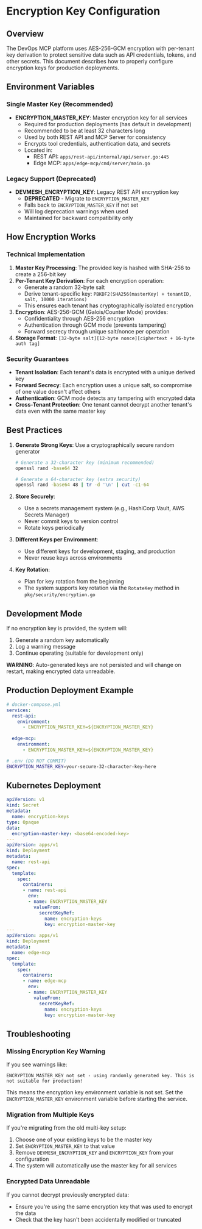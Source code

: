 <!-- SOURCE VERIFICATION
Last Verified: 2025-08-11 14:38:33
Verification Script: update-docs-parallel.sh
Batch: aa
-->

# Encryption Key Configuration

## Overview

The DevOps MCP platform uses AES-256-GCM encryption with per-tenant key derivation to protect sensitive data such as API credentials, tokens, and other secrets. This document describes how to properly configure encryption keys for production deployments.

## Environment Variables

### Single Master Key (Recommended)

- **ENCRYPTION_MASTER_KEY**: Master encryption key for all services
  - Required for production deployments (has default in development)
  - Recommended to be at least 32 characters long
  - Used by both REST API and MCP Server for consistency
  - Encrypts tool credentials, authentication data, and secrets
  - Located in:
    - REST API: `apps/rest-api/internal/api/server.go:445`
    - Edge MCP: `apps/edge-mcp/cmd/server/main.go`

### Legacy Support (Deprecated)

- **DEVMESH_ENCRYPTION_KEY**: Legacy REST API encryption key
  - **DEPRECATED** - Migrate to `ENCRYPTION_MASTER_KEY`
  - Falls back to `ENCRYPTION_MASTER_KEY` if not set
  - Will log deprecation warnings when used
  - Maintained for backward compatibility only

## How Encryption Works

### Technical Implementation

1. **Master Key Processing**: The provided key is hashed with SHA-256 to create a 256-bit key
2. **Per-Tenant Key Derivation**: For each encryption operation:
   - Generate a random 32-byte salt
   - Derive tenant-specific key: `PBKDF2(SHA256(masterKey) + tenantID, salt, 10000 iterations)`
   - This ensures each tenant has cryptographically isolated encryption
3. **Encryption**: AES-256-GCM (Galois/Counter Mode) provides:
   - Confidentiality through AES-256 encryption
   - Authentication through GCM mode (prevents tampering)
   - Forward secrecy through unique salt/nonce per operation
4. **Storage Format**: `[32-byte salt][12-byte nonce][ciphertext + 16-byte auth tag]`

### Security Guarantees

- **Tenant Isolation**: Each tenant's data is encrypted with a unique derived key
- **Forward Secrecy**: Each encryption uses a unique salt, so compromise of one value doesn't affect others
- **Authentication**: GCM mode detects any tampering with encrypted data
- **Cross-Tenant Protection**: One tenant cannot decrypt another tenant's data even with the same master key

## Best Practices

1. **Generate Strong Keys**: Use a cryptographically secure random generator
   ```bash
   # Generate a 32-character key (minimum recommended)
   openssl rand -base64 32
   
   # Generate a 64-character key (extra security)
   openssl rand -base64 48 | tr -d '\n' | cut -c1-64
   ```

2. **Store Securely**: 
   - Use a secrets management system (e.g., HashiCorp Vault, AWS Secrets Manager)
   - Never commit keys to version control
   - Rotate keys periodically

3. **Different Keys per Environment**:
   - Use different keys for development, staging, and production
   - Never reuse keys across environments

4. **Key Rotation**:
   - Plan for key rotation from the beginning
   - The system supports key rotation via the `RotateKey` method in `pkg/security/encryption.go`

## Development Mode

If no encryption key is provided, the system will:
1. Generate a random key automatically
2. Log a warning message
3. Continue operating (suitable for development only)

**WARNING**: Auto-generated keys are not persisted and will change on restart, making encrypted data unreadable.

## Production Deployment Example

```yaml
# docker-compose.yml
services:
  rest-api:
    environment:
      - ENCRYPTION_MASTER_KEY=${ENCRYPTION_MASTER_KEY}
  
  edge-mcp:
    environment:
      - ENCRYPTION_MASTER_KEY=${ENCRYPTION_MASTER_KEY}
```

```bash
# .env (DO NOT COMMIT)
ENCRYPTION_MASTER_KEY=your-secure-32-character-key-here
```

## Kubernetes Deployment

```yaml
apiVersion: v1
kind: Secret
metadata:
  name: encryption-keys
type: Opaque
data:
  encryption-master-key: <base64-encoded-key>
---
apiVersion: apps/v1
kind: Deployment
metadata:
  name: rest-api
spec:
  template:
    spec:
      containers:
      - name: rest-api
        env:
        - name: ENCRYPTION_MASTER_KEY
          valueFrom:
            secretKeyRef:
              name: encryption-keys
              key: encryption-master-key
---
apiVersion: apps/v1
kind: Deployment
metadata:
  name: edge-mcp
spec:
  template:
    spec:
      containers:
      - name: edge-mcp
        env:
        - name: ENCRYPTION_MASTER_KEY
          valueFrom:
            secretKeyRef:
              name: encryption-keys
              key: encryption-master-key
```

## Troubleshooting

### Missing Encryption Key Warning

If you see warnings like:
```
ENCRYPTION_MASTER_KEY not set - using randomly generated key. This is not suitable for production!
```

This means the encryption key environment variable is not set. Set the `ENCRYPTION_MASTER_KEY` environment variable before starting the service.

### Migration from Multiple Keys

If you're migrating from the old multi-key setup:
1. Choose one of your existing keys to be the master key
2. Set `ENCRYPTION_MASTER_KEY` to that value
3. Remove `DEVMESH_ENCRYPTION_KEY` and `ENCRYPTION_KEY` from your configuration
4. The system will automatically use the master key for all services

### Encrypted Data Unreadable

If you cannot decrypt previously encrypted data:
- Ensure you're using the same encryption key that was used to encrypt the data
- Check that the key hasn't been accidentally modified or truncated
